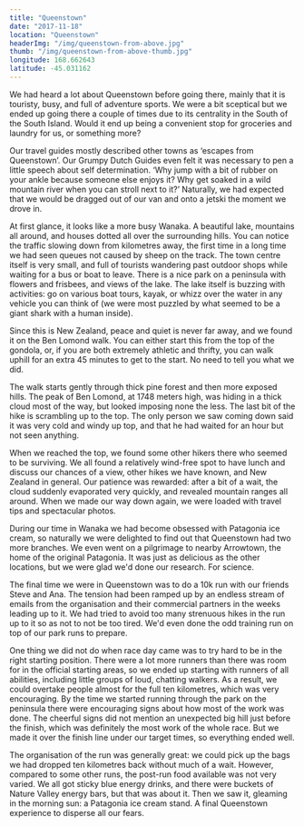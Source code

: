 ```yaml
---
title: "Queenstown"
date: "2017-11-18"
location: "Queenstown"
headerImg: "/img/queenstown-from-above.jpg"
thumb: "/img/queenstown-from-above-thumb.jpg"
longitude: 168.662643
latitude: -45.031162
---
```


We had heard a lot about Queenstown before going there, mainly that it is touristy, busy, and full of adventure sports. We were a bit sceptical but we ended up going there a couple of times due to its centrality in the South of the South Island. Would it end up being a convenient stop for groceries and laundry for us, or something more?

Our travel guides mostly described other towns as ‘escapes from Queenstown’. Our Grumpy Dutch Guides even felt it was necessary to pen a little speech about self determination. ‘Why jump with a bit of rubber on your ankle because someone else enjoys it? Why get soaked in a wild mountain river when you can stroll next to it?’ Naturally, we had expected that we would be dragged out of our van and onto a jetski the moment we drove in.

At first glance, it looks like a more busy Wanaka. A beautiful lake, mountains all around, and houses dotted all over the surrounding hills. You can notice the traffic slowing down from kilometres away, the first time in a long time we had seen queues not caused by sheep on the track. The town centre itself is very small, and full of tourists wandering past outdoor shops while waiting for a bus or boat to leave. There is a nice park on a peninsula with flowers and frisbees, and views of the lake. The lake itself is buzzing with activities: go on various boat tours, kayak, or whizz over the water in any vehicle you can think of (we were most puzzled by what seemed to be a giant shark with a human inside).

Since this is New Zealand, peace and quiet is never far away, and we found it on the Ben Lomond walk. You can either start this from the top of the gondola, or, if you are both extremely athletic and thrifty, you can walk uphill for an extra 45 minutes to get to the start. No need to tell you what we did. 

The walk starts gently through thick pine forest and then more exposed hills. The peak of Ben Lomond, at 1748 meters high, was hiding in a thick cloud most of the way, but looked imposing none the less.  The last bit of the hike is scrambling up to the top. The only person we saw coming down said it was very cold and windy up top, and that he had waited for an hour but not seen anything.

<div><photo url="/img/ben-lomond-dina-cloud.jpg" caption="The peak was completely in cloud on the Queenstown side"></photo></div>

When we reached the top, we found some other hikers there who seemed to be surviving. We all found a relatively wind-free spot to have lunch and discuss our chances of a view, other hikes we have known, and New Zealand in general. Our patience was rewarded: after a bit of a wait, the cloud suddenly evaporated very quickly, and revealed mountain ranges all around. When we made our way down again, we were loaded with travel tips and spectacular photos.

During our time in Wanaka we had become obsessed with Patagonia ice cream, so naturally we were delighted to find out that Queenstown had two more branches. We even went on a pilgrimage to nearby Arrowtown, the home of the original Patagonia. It was just as delicious as the other locations, but we were glad we'd done our research. For science.

<div><photo url="/img/ben-lomond-dina.jpg" fullwidth="true"></photo></div>

The final time we were in Queenstown was to do a 10k run with our friends Steve and Ana. The tension had been ramped up by an endless stream of emails from the organisation and their commercial partners in the weeks leading up to it. We had tried to avoid too many strenuous hikes in the run up to it so as not to not be too tired. We'd even done the odd training run on top of our park runs to prepare. 

One thing we did not do when race day came was to try hard to be in the right starting position. There were a lot more runners than there was room for in the official starting areas, so we ended up starting with runners of all abilities, including little groups of loud, chatting walkers. As a result, we could overtake people almost for the full ten kilometres, which was very encouraging. By the time we started running through the park on the peninsula there were encouraging signs about how most of the work was done. The cheerful signs did not mention an unexpected big hill just before the finish, which was definitely the most work of the whole race. But we made it over the finish line under our target times, so everything ended well.

<div><map route="/route/queenstown-10k.json" type="article" layer="terrain" caption="The route of the Queenstown 10k, along the shores of Lake Wakatipu"></map></div>

The organisation of the run was generally great: we could pick up the bags we had dropped ten kilometres back without much of a wait. However, compared to some other runs, the post-run food available was not very varied. We all got sticky blue energy drinks, and there were buckets of Nature Valley energy bars, but that was about it. Then we saw it, gleaming in the morning sun: a Patagonia ice cream stand. A final Queenstown experience to disperse all our fears.